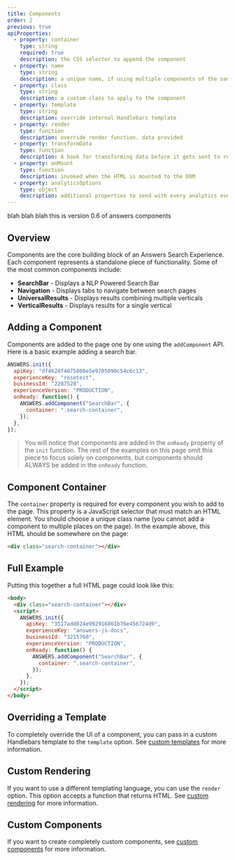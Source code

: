 ```yaml
---
title: Components
order: 2
previous: true
apiProperties:
  - property: container
    type: string
    required: true
    description: the CSS selector to append the component
  - property: name
    type: string
    description: a unique name, if using multiple components of the same type
  - property: class
    type: string
    description: a custom class to apply to the component
  - property: template
    type: string
    description: override internal Handlebars template
  - property: render
    type: function
    description: override render function. data provided
  - property: transformData
    type: function
    description: A hook for transforming data before it gets sent to render
  - property: onMount
    type: function
    description: invoked when the HTML is mounted to the DOM
  - property: analyticsOptions
    type: object
    description: additional properties to send with every analytics event
---
```


blah blah blah this is version 0.6 of answers components

## Overview

Components are the core building block of an Answers Search Experience. Each component represents a standalone piece of functionality.
Some of the most common components include:

- **SearchBar** - Displays a NLP Powered Search Bar
- **Navigation** - Displays tabs to navigate between search pages
- **UniversalResults** - Displays results combining multiple verticals
- **VerticalResults** - Displays results for a single vertical

## Adding a Component

Components are added to the page one by one using the `addComponent` API. Here is a basic example adding a search bar.

```js
ANSWERS.init({
  apiKey: "df4b24f4075800e5e9705090c54c6c13",
  experienceKey: "rosetest",
  businessId: "2287528",
  experienceVersion: "PRODUCTION",
  onReady: function() {
    ANSWERS.addComponent("SearchBar", {
      container: ".search-container",
    });
  },
});
```

> You will notice that components are added in the `onReady` property of the
> `init` function. The rest of the examples on this page omit this piece to
> focus solely on components, but components should ALWAYS be added in the `onReady`
> function.

## Component Container

The `container` property is required for every component you wish to add to the page. This property is a JavaScript selector that must match an HTML element. You should choose a unique class name (you cannot add a component to multiple places on the page). In the example above, this HTML should be somewhere on the page:

```html
<div class="search-container"></div>
```

## Full Example

Putting this together a full HTML page could look like this:

```html
<body>
  <div class="search-container"></div>
  <script>
    ANSWERS.init({
      apiKey: "3517add824e992916861b76e456724d9",
      experienceKey: "answers-js-docs",
      businessId: "3215760",
      experienceVersion: "PRODUCTION",
      onReady: function() {
        ANSWERS.addComponent("SearchBar", {
          container: ".search-container",
        });
      },
    });
  </script>
</body>
```

## Overriding a Template

To completely override the UI of a component, you can pass in a custom Handlebars template to the `template` option. See [custom templates](/advanced-concepts/custom-templates) for more information.

## Custom Rendering

If you want to use a different templating language, you can use the `render` option. This option accepts a function that returns HTML. See [custom rendering](/advanced-concepts/custom-rendering) for more information.

## Custom Components

If you want to create completely custom components, see [custom components](/advanced-concepts/custom-components) for more information.
